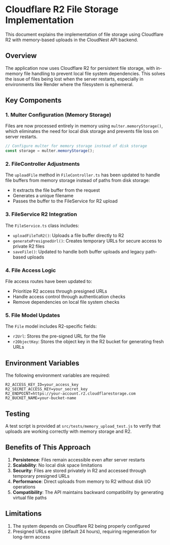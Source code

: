 # Cloudflare R2 File Storage Implementation

This document explains the implementation of file storage using Cloudflare R2 with memory-based uploads in the CloudNest API backend.

## Overview

The application now uses Cloudflare R2 for persistent file storage, with in-memory file handling to prevent local file system dependencies. This solves the issue of files being lost when the server restarts, especially in environments like Render where the filesystem is ephemeral.

## Key Components

### 1. Multer Configuration (Memory Storage)

Files are now processed entirely in memory using `multer.memoryStorage()`, which eliminates the need for local disk storage and prevents file loss on server restarts.

```javascript
// Configure multer for memory storage instead of disk storage
const storage = multer.memoryStorage();
```

### 2. FileController Adjustments

The `uploadFile` method in `FileController.ts` has been updated to handle file buffers from memory storage instead of paths from disk storage:

- It extracts the file buffer from the request
- Generates a unique filename
- Passes the buffer to the FileService for R2 upload

### 3. FileService R2 Integration

The `FileService.ts` class includes:

- `uploadFileToR2()`: Uploads a file buffer directly to R2
- `generatePresignedUrl()`: Creates temporary URLs for secure access to private R2 files
- `saveFile()`: Updated to handle both buffer uploads and legacy path-based uploads

### 4. File Access Logic

File access routes have been updated to:

- Prioritize R2 access through presigned URLs
- Handle access control through authentication checks
- Remove dependencies on local file system checks

### 5. File Model Updates

The `File` model includes R2-specific fields:

- `r2Url`: Stores the pre-signed URL for the file
- `r2ObjectKey`: Stores the object key in the R2 bucket for generating fresh URLs

## Environment Variables

The following environment variables are required:

```
R2_ACCESS_KEY_ID=your_access_key
R2_SECRET_ACCESS_KEY=your_secret_key
R2_ENDPOINT=https://your-account.r2.cloudflarestorage.com
R2_BUCKET_NAME=your-bucket-name
```

## Testing

A test script is provided at `src/tests/memory_upload_test.js` to verify that uploads are working correctly with memory storage and R2.

## Benefits of This Approach

1. **Persistence**: Files remain accessible even after server restarts
2. **Scalability**: No local disk space limitations
3. **Security**: Files are stored privately in R2 and accessed through temporary presigned URLs
4. **Performance**: Direct uploads from memory to R2 without disk I/O operations
5. **Compatibility**: The API maintains backward compatibility by generating virtual file paths

## Limitations

1. The system depends on Cloudflare R2 being properly configured
2. Presigned URLs expire (default 24 hours), requiring regeneration for long-term access
